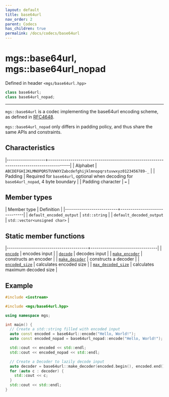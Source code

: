 ```yaml
---
layout: default
title: base64url
nav_order: 2
parent: Codecs
has_children: true
permalink: /docs/codecs/base64url
---
```


# mgs::base64url, mgs::base64url_nopad

Defined in header `<mgs/base64url.hpp>`

```cpp
class base64url;
class base64url_nopad;
```

---

`mgs::base64url` is a codec implementing the base64url encoding scheme, as defined in [RFC4648](https://tools.ietf.org/html/rfc4648).

`mgs::base64url_nopad` only differs in padding policy, and thus share the same APIs and constraints.

## Characteristics

|-------------------+-----------------------------------------------------------------------------------------|
| Alphabet          | `ABCDEFGHIJKLMNOPQRSTUVWXYZabcdefghijklmnopqrstuvwxyz0123456789-_`                      |
| Padding           | Required for `base64url`, optional when decoding for `base64url_nopad`, 4 byte boundary |
| Padding character | `=`                                                                                     |

## Member types

| Member type              | Definition                   |
|--------------------------+------------------------------|
| `default_encoded_output` | `std::string`                |
| `default_decoded_output` | `std::vector<unsigned char>` |

## Static member functions

|----------------------------------------+---------------------------------|
| [`encode`](encode)                     | encodes input                   |
| [`decode`](decode)                     | decodes input                   |
| [`make_encoder`](make_encoder)         | constructs an encoder           |
| [`make_decoder`](make_decoder)         | constructs a decoder            |
| [`encoded_size`](encoded_size)         | calculates encoded size         |
| [`max_decoded_size`](max_decoded_size) | calculates maximum decoded size |

## Example

```cpp
#include <iostream>

#include <mgs/base64url.hpp>

using namespace mgs;

int main() {
  // Create a std::string filled with encoded input
  auto const encoded = base64url::encode("Hello, World!");
  auto const encoded_nopad = base64url_nopad::encode("Hello, World!");

  std::cout << encoded << std::endl;
  std::cout << encoded_nopad << std::endl;

  // Create a Decoder to lazily decode input
  auto decoder = base64url::make_decoder(encoded.begin(), encoded.end());
  for (auto c : decoder) {
    std::cout << c;
  }
  std::cout << std::endl;
}
```
